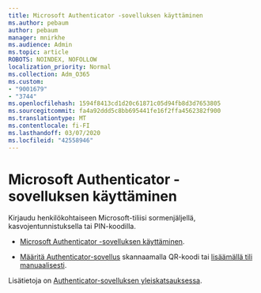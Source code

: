 ```yaml
---
title: Microsoft Authenticator -sovelluksen käyttäminen
ms.author: pebaum
author: pebaum
manager: mnirkhe
ms.audience: Admin
ms.topic: article
ROBOTS: NOINDEX, NOFOLLOW
localization_priority: Normal
ms.collection: Adm_O365
ms.custom:
- "9001679"
- "3744"
ms.openlocfilehash: 1594f8413cd1d20c61871c05d94fb8d3d7653805
ms.sourcegitcommit: fa4a92ddd5c8bb695441fe16f2ffa4562382f900
ms.translationtype: MT
ms.contentlocale: fi-FI
ms.lasthandoff: 03/07/2020
ms.locfileid: "42558946"
---
```

# <a name="using-the-microsoft-authenticator-app"></a>Microsoft Authenticator -sovelluksen käyttäminen

Kirjaudu henkilökohtaiseen Microsoft-tiliisi sormenjäljellä, kasvojentunnistuksella tai PIN-koodilla.

- [Microsoft Authenticator -sovelluksen käyttäminen](https://support.microsoft.com/help/4026727/microsoft-account-how-to-use-the-microsoft-authenticator-app). 

- [Määritä Authenticator-sovellus](https://docs.microsoft.com/azure/active-directory/user-help/security-info-setup-auth-app) skannaamalla QR-koodi tai [lisäämällä tili manuaalisesti](https://docs.microsoft.com/azure/active-directory/user-help/user-help-auth-app-add-account-manual).  

Lisätietoja on [Authenticator-sovelluksen yleiskatsauksessa](https://docs.microsoft.com/azure/active-directory/user-help/user-help-auth-app-overview).
